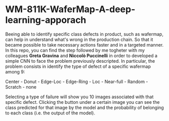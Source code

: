 # WM-811K-WaferMap-A-deep-learning-apporach

Beeing able to identify specific class defects in product, such as wafermap, can help in understand what's wrong in the production chain. So that it became possible
to take necessary actions faster and in a targeted manner. In this repo, you can find the step followed by me togheter with my colleagues **Greta Gravina** and **Niccolò Puccinelli** in order to developed a simple CNN to face the problem previously descripted. In particular, the problem consists in identify the type of defect of a specific wafermap among 9:

Center - Donut - Edge-Loc - Edge-Ring - Loc - Near-full - Random - Scratch - none

Selecting a type of failure will show you 10 images associated with that specific defect. Clicking the button under a certain image you can see the class predicted for that image by the model and the probability of belonging to each class (i.e. the output of the model).
